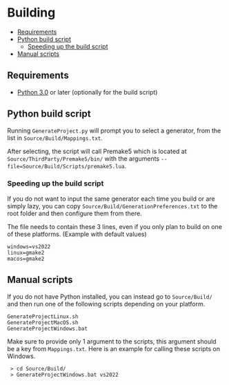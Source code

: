 # Building

 * [Requirements](#requirements)
 * [Python build script](#python-build-script)
   * [Speeding up the build script](#speeding-up-the-build-script)
 * [Manual scripts](#manual-scripts)

## Requirements

 * [Python 3.0](https://www.python.org/) or later (optionally for the build script)

## Python build script

Running `GenerateProject.py` will prompt you to select a generator, from the list in `Source/Build/Mappings.txt`.

After selecting, the script will call Premake5 which is located at `Source/ThirdParty/Premake5/bin/` with the arguments `--file=Source/Build/Scripts/premake5.lua`.

### Speeding up the build script

If you do not want to input the same generator each time you build or are simply lazy, you can copy `Source/Build/GenerationPreferences.txt` to the root folder and then configure them from there.

The file needs to contain these 3 lines, even if you only plan to build on one of these platforms. (Example with default values)
```
windows=vs2022
linux=gmake2
macos=gmake2
```

## Manual scripts

If you do not have Python installed, you can instead go to `Source/Build/` and then run one of the following scripts depending on your platform.

```
GenerateProjectLinux.sh
GenerateProjectMacOS.sh
GenerateProjectWindows.bat
```

Make sure to provide only 1 argument to the scripts, this argument should be a key from `Mappings.txt`. Here is an example for calling these scripts on Windows.

```
 > cd Source/Build/
 > GenerateProjectWindows.bat vs2022
```